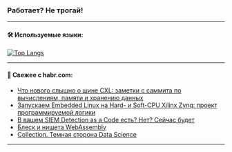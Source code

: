 ### Работает? Не трогай!

---
<!--
#### 🛠️ Technical stack:

![Java](https://img.shields.io/badge/Java-informational?logo=Oracle&style=flat&logoColor=white&color=FF4500)
![Kotlin](https://img.shields.io/badge/Kotlin-informational?logo=Kotlin&style=flat&logoColor=white&color=774D97)
![TS](https://img.shields.io/badge/TypeScript-informational?logo=typeScript&style=flat&logoColor=black&color=017acc)
![Python](https://img.shields.io/badge/Python-informational?logo=Python&style=flat&logoColor=black&color=ffdd54) <br>
![Spring](https://img.shields.io/badge/Spring-informational?logo=Spring&style=flat&logoColor=white&color=6DB33F) 
![SpringBoot](https://img.shields.io/badge/SpringBoot-informational?logo=SpringBoot&style=flat&logoColor=white&color=6DB33F)
![Nest](https://img.shields.io/badge/NestJS-informational?logo=NestJS&style=flat&logoColor=white&color=E0234E) 
![NodeJS](https://img.shields.io/badge/NodeJS-informational?logo=node.js&style=flat&logoColor=white&color=70A760)<br>
![PostgreSQL](https://img.shields.io/badge/PostgreSQL-informational?logo=PostgreSQL&style=flat&logoColor=white&color=DAA520)
![MongoDB](https://img.shields.io/badge/MongoDB-informational?logo=MongoDB&style=flat&logoColor=white&color=870000)
![Apache](https://img.shields.io/badge/Apache-informational?logo=apache&style=flat&logoColor=white&color=f74e28)

___ 
-->

#### 🛠️ Используемые языки:

[![Top Langs](https://github-readme-stats-u2qms2cxw-advtsettinggmailcoms-projects.vercel.app/api/top-langs/?username=zloylis&langs_count=10&hide_title=true&title_color=e6edf3&size_weight=0.5&count_weight=0.5&layout=compact&hide_progress=true&hide_border=true&theme=dracula)](https://github.com/zloylis)

<!---


####  :octocat:&nbsp;&nbsp; Статистика:

![GitHub stats](https://github-readme-stats-u2qms2cxw-advtsettinggmailcoms-projects.vercel.app/api?username=zloylis&show_icons=true&hide_border=true&theme=dracula&title_color=e6edf3&include_all_commits=true&count_private=true&hide_rank=false&hide_title=true&rank_icon=github)
-->
---

#### 💬 Свежее с habr.com:

<!-- BLOG-POST-LIST:START -->
- [Что нового слышно о шине CXL: заметки с саммита по вычислениям, памяти и хранению данных](https://habr.com/ru/companies/cloud_ru/articles/845946/?utm_source=habrahabr&utm_medium=rss&utm_campaign=845946)
- [Запускаем Embedded Linux на Hard- и Soft-CPU Xilinx Zynq: проект программируемой логики](https://habr.com/ru/companies/yadro/articles/845714/?utm_source=habrahabr&utm_medium=rss&utm_campaign=845714)
- [В вашем SIEM Detection as a Code есть? Нет? Сейчас будет](https://habr.com/ru/companies/ozontech/articles/846198/?utm_source=habrahabr&utm_medium=rss&utm_campaign=846198)
- [Блеск и нищета WebAssembly](https://habr.com/ru/companies/pt/articles/845624/?utm_source=habrahabr&utm_medium=rss&utm_campaign=845624)
- [Collection. Темная сторона Data Science](https://habr.com/ru/companies/oleg-bunin/articles/845686/?utm_source=habrahabr&utm_medium=rss&utm_campaign=845686)
<!-- BLOG-POST-LIST:END -->

---
